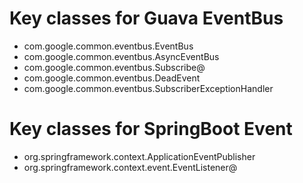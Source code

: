 # Key classes for Guava EventBus
- com.google.common.eventbus.EventBus
- com.google.common.eventbus.AsyncEventBus
- com.google.common.eventbus.Subscribe@
- com.google.common.eventbus.DeadEvent
- com.google.common.eventbus.SubscriberExceptionHandler

# Key classes for SpringBoot Event
- org.springframework.context.ApplicationEventPublisher
- org.springframework.context.event.EventListener@